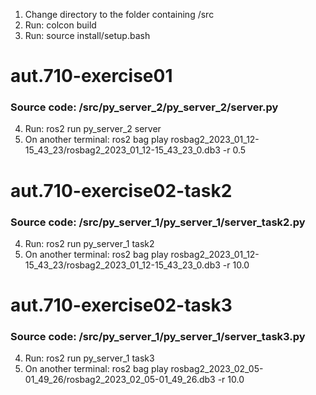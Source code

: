 1. Change directory to the folder containing /src
2. Run: colcon build
3. Run: source install/setup.bash

# aut.710-exercise01
### Source code: /src/py_server_2/py_server_2/server.py
4. Run: ros2 run py_server_2 server
5. On another terminal: ros2 bag play rosbag2_2023_01_12-15_43_23/rosbag2_2023_01_12-15_43_23_0.db3 -r 0.5

# aut.710-exercise02-task2
### Source code: /src/py_server_1/py_server_1/server_task2.py
4. Run: ros2 run py_server_1 task2
5. On another terminal: ros2 bag play rosbag2_2023_01_12-15_43_23/rosbag2_2023_01_12-15_43_23_0.db3 -r 10.0

# aut.710-exercise02-task3
### Source code: /src/py_server_1/py_server_1/server_task3.py
4. Run: ros2 run py_server_1 task3
5. On another terminal: ros2 bag play rosbag2_2023_02_05-01_49_26/rosbag2_2023_02_05-01_49_26.db3 -r 10.0